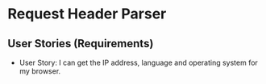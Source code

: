 # Request Header Parser

## User Stories (Requirements)
* User Story: I can get the IP address, language and operating system for my browser.